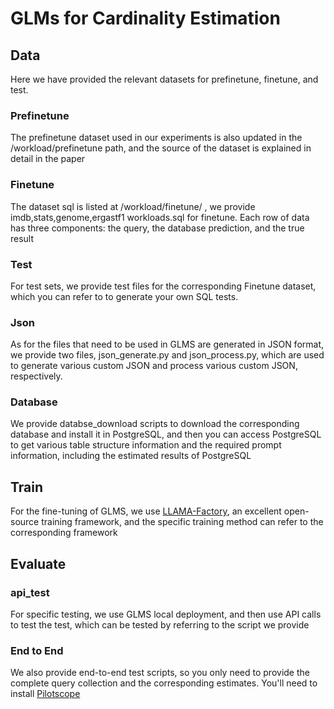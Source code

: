 # GLMs for Cardinality Estimation 
## Data
Here we have provided the relevant datasets for prefinetune, finetune, and test.
### Prefinetune
The prefinetune dataset used in our experiments is also updated in the /workload/prefinetune path, and the source of the dataset is explained in detail in the paper
### Finetune
The dataset sql is listed at /workload/finetune/ , we provide imdb,stats,genome,ergastf1 workloads.sql for finetune.
Each row of data has three components: the query, the database prediction, and the true result
### Test
For test sets, we provide test files for the corresponding Finetune dataset, which you can refer to to generate your own SQL tests.
### Json
As for the files that need to be used in GLMS are generated in JSON format, we provide two files, json_generate.py and json_process.py, which are used to generate various custom JSON and process various custom JSON, respectively.
### Database
We provide databse_download scripts to download the corresponding database and install it in PostgreSQL, and then you can access PostgreSQL to get various table structure information and the required prompt information, including the estimated results of PostgreSQL
## Train
For the fine-tuning of GLMS, we use [LLAMA-Factory](https://github.com/hiyouga/LLaMA-Factory/), an excellent open-source training framework, and the specific training method can refer to the corresponding framework
## Evaluate
### api_test
For specific testing, we use GLMS local deployment, and then use API calls to test the test, which can be tested by referring to the script we provide
### End to End
We also provide end-to-end test scripts, so you only need to provide the complete query collection and the corresponding estimates.
You'll need to install [Pilotscope](https://github.com/alibaba/pilotscope/)
